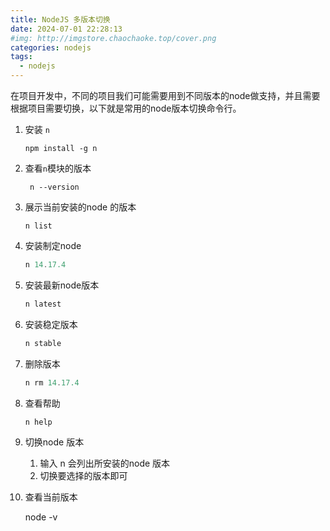 ```yaml
---
title: NodeJS 多版本切换
date: 2024-07-01 22:28:13
#img: http://imgstore.chaochaoke.top/cover.png
categories: nodejs
tags:
  - nodejs
---
```


在项目开发中，不同的项目我们可能需要用到不同版本的node做支持，并且需要根据项目需要切换，以下就是常用的node版本切换命令行。

1. 安装 `n`

   ```
   npm install -g n
   ```

2. 查看`n`模块的版本

   ```
   	n --version
   ```

3. 展示当前安装的node 的版本

   ```
   n list
   ```

4. 安装制定node

   ```Dart
   n 14.17.4 
   ```

5. 安装最新node版本

   ```Dart
   n latest
   ```

6. 安装稳定版本

   ```Dart
   n stable
   ```

7. 删除版本

   ```Dart
   n rm 14.17.4 
   ```

8. 查看帮助

   ```Dart
   n help
   ```

9. 切换node 版本

   1. 输入 n 会列出所安装的node 版本
   2. 切换要选择的版本即可

10. 查看当前版本

    node -v